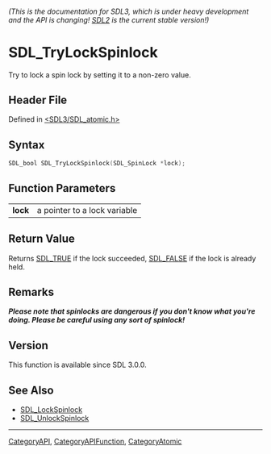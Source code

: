 ###### (This is the documentation for SDL3, which is under heavy development and the API is changing! [SDL2](https://wiki.libsdl.org/SDL2/) is the current stable version!)
# SDL_TryLockSpinlock

Try to lock a spin lock by setting it to a non-zero value.

## Header File

Defined in [<SDL3/SDL_atomic.h>](https://github.com/libsdl-org/SDL/blob/main/include/SDL3/SDL_atomic.h)

## Syntax

```c
SDL_bool SDL_TryLockSpinlock(SDL_SpinLock *lock);
```

## Function Parameters

|              |                              |
| ------------ | ---------------------------- |
| **lock**     | a pointer to a lock variable |

## Return Value

Returns [SDL_TRUE](SDL_TRUE) if the lock succeeded, [SDL_FALSE](SDL_FALSE)
if the lock is already held.

## Remarks

***Please note that spinlocks are dangerous if you don't know what you're
doing. Please be careful using any sort of spinlock!***

## Version

This function is available since SDL 3.0.0.

## See Also

- [SDL_LockSpinlock](SDL_LockSpinlock)
- [SDL_UnlockSpinlock](SDL_UnlockSpinlock)

----
[CategoryAPI](CategoryAPI), [CategoryAPIFunction](CategoryAPIFunction), [CategoryAtomic](CategoryAtomic)

